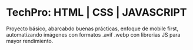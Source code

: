 # TechPro: HTML | CSS | JAVASCRIPT

Proyecto básico, abarcabdo buenas prácticas, enfoque de mobile first, automatizando imágenes con formatos .avif .webp con librerias JS para mayor rendimiento.

